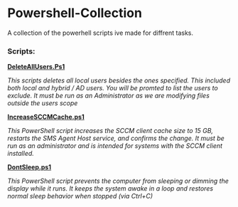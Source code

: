 # Powershell-Collection
A collection of the powerhell scripts ive made for diffrent tasks.

### Scripts:

[**DeleteAllUsers.Ps1**](https://github.com/0x-h4x/Powershell-Collection/blob/main/DeleteAllUsers.ps1)

*This scripts deletes all local users besides the ones specified. This included both local and hybrid / AD users.*
*You will be promted to list the users to exclude. It must be run as an Administrator as we are modifying files outside the users scope*

[**IncreaseSCCMCache.ps1**](https://github.com/0x-h4x/Powershell-Collection/blob/main/IncreaseSCCMCache.ps1)

*This PowerShell script increases the SCCM client cache size to 15 GB, restarts the SMS Agent Host service, and confirms the change. It must be run as an administrator and is intended for systems with the SCCM client installed.*

[**DontSleep.ps1**](https://github.com/0x-h4x/Powershell-Collection/blob/main/DontSleep.ps1)

*This PowerShell script prevents the computer from sleeping or dimming the display while it runs. It keeps the system awake in a loop and restores normal sleep behavior when stopped (via Ctrl+C)*
